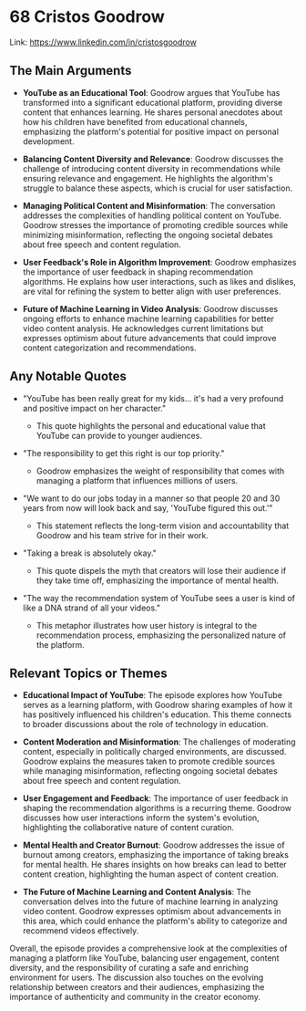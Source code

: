 # 68 Cristos Goodrow


Link: https://www.linkedin.com/in/cristosgoodrow



## The Main Arguments

- **YouTube as an Educational Tool**: Goodrow argues that YouTube has transformed into a significant educational platform, providing diverse content that enhances learning. He shares personal anecdotes about how his children have benefited from educational channels, emphasizing the platform's potential for positive impact on personal development.

- **Balancing Content Diversity and Relevance**: Goodrow discusses the challenge of introducing content diversity in recommendations while ensuring relevance and engagement. He highlights the algorithm's struggle to balance these aspects, which is crucial for user satisfaction.

- **Managing Political Content and Misinformation**: The conversation addresses the complexities of handling political content on YouTube. Goodrow stresses the importance of promoting credible sources while minimizing misinformation, reflecting the ongoing societal debates about free speech and content regulation.

- **User Feedback's Role in Algorithm Improvement**: Goodrow emphasizes the importance of user feedback in shaping recommendation algorithms. He explains how user interactions, such as likes and dislikes, are vital for refining the system to better align with user preferences.

- **Future of Machine Learning in Video Analysis**: Goodrow discusses ongoing efforts to enhance machine learning capabilities for better video content analysis. He acknowledges current limitations but expresses optimism about future advancements that could improve content categorization and recommendations.

## Any Notable Quotes

- "YouTube has been really great for my kids... it's had a very profound and positive impact on her character."
  - This quote highlights the personal and educational value that YouTube can provide to younger audiences.

- "The responsibility to get this right is our top priority."
  - Goodrow emphasizes the weight of responsibility that comes with managing a platform that influences millions of users.

- "We want to do our jobs today in a manner so that people 20 and 30 years from now will look back and say, 'YouTube figured this out.'"
  - This statement reflects the long-term vision and accountability that Goodrow and his team strive for in their work.

- "Taking a break is absolutely okay."
  - This quote dispels the myth that creators will lose their audience if they take time off, emphasizing the importance of mental health.

- "The way the recommendation system of YouTube sees a user is kind of like a DNA strand of all your videos."
  - This metaphor illustrates how user history is integral to the recommendation process, emphasizing the personalized nature of the platform.

## Relevant Topics or Themes

- **Educational Impact of YouTube**: The episode explores how YouTube serves as a learning platform, with Goodrow sharing examples of how it has positively influenced his children's education. This theme connects to broader discussions about the role of technology in education.

- **Content Moderation and Misinformation**: The challenges of moderating content, especially in politically charged environments, are discussed. Goodrow explains the measures taken to promote credible sources while managing misinformation, reflecting ongoing societal debates about free speech and content regulation.

- **User Engagement and Feedback**: The importance of user feedback in shaping the recommendation algorithms is a recurring theme. Goodrow discusses how user interactions inform the system's evolution, highlighting the collaborative nature of content curation.

- **Mental Health and Creator Burnout**: Goodrow addresses the issue of burnout among creators, emphasizing the importance of taking breaks for mental health. He shares insights on how breaks can lead to better content creation, highlighting the human aspect of content creation.

- **The Future of Machine Learning and Content Analysis**: The conversation delves into the future of machine learning in analyzing video content. Goodrow expresses optimism about advancements in this area, which could enhance the platform's ability to categorize and recommend videos effectively.

Overall, the episode provides a comprehensive look at the complexities of managing a platform like YouTube, balancing user engagement, content diversity, and the responsibility of curating a safe and enriching environment for users. The discussion also touches on the evolving relationship between creators and their audiences, emphasizing the importance of authenticity and community in the creator economy.